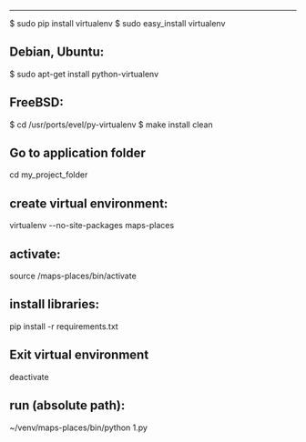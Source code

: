 -------------------------------------------
$ sudo pip install virtualenv
$ sudo easy_install virtualenv

Debian, Ubuntu:
--------------------------------------------
$ sudo apt-get install python-virtualenv

FreeBSD:
--------------------------------------------
$ cd /usr/ports/evel/py-virtualenv
$ make install clean


Go to application folder
--------------------------------------------
cd my_project_folder


create virtual environment:
-------------------------------------------
virtualenv --no-site-packages maps-places


activate:
-------------------------------------------
source /maps-places/bin/activate


install libraries:
-------------------------------------------
pip install -r requirements.txt


Exit virtual environment
-------------------------------------------
deactivate


run  (absolute path):
-------------------------------------------
~/venv/maps-places/bin/python 1.py

